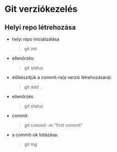 # Git verziókezelés

## Helyi repo létrehozása

- helyi repo inicializálása
    >git init
- ellenőrzés:
    >git status
- előkészítjük a commit-ra(a verzió létrehozására):
    >git add .
- ellenőrzés
    > git status
- commit:
    >git commit -m "first commit"
- a commit-ok listázása:
    >git log